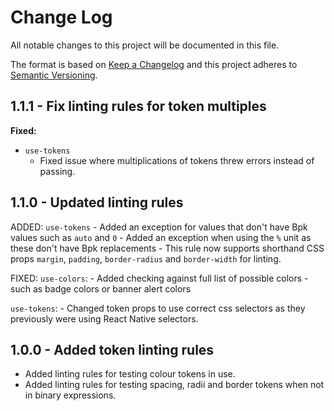 # Change Log

All notable changes to this project will be documented in this file.

The format is based on [Keep a Changelog](http://keepachangelog.com/)
and this project adheres to [Semantic Versioning](http://semver.org/).

## 1.1.1 - Fix linting rules for token multiples

**Fixed:**

- `use-tokens`
  - Fixed issue where multiplications of tokens threw errors instead of passing.

## 1.1.0 - Updated linting rules

ADDED:
`use-tokens` - Added an exception for values that don't have Bpk values such as `auto` and `0` - Added an exception when using the `%` unit as these don't have Bpk replacements - This rule now supports shorthand CSS props `margin`, `padding`, `border-radius` and `border-width` for linting.

FIXED:
`use-colors`: - Added checking against full list of possible colors - such as badge colors or banner alert colors

`use-tokens`: - Changed token props to use correct css selectors as they previously were using React Native selectors.

## 1.0.0 - Added token linting rules

- Added linting rules for testing colour tokens in use.
- Added linting rules for testing spacing, radii and border tokens when not in binary expressions.
